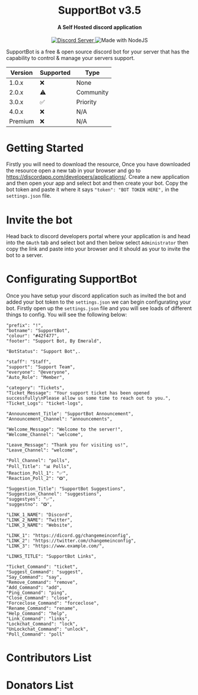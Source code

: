 <h1 align="center">SupportBot v3.5</h1>
<h4 align="center">A Self Hosted discord application</h4>

<p align="center">
  <a href="https://discord.gg/hmWgxdF">
    <img src="https://discordapp.com/api/guilds/516345301985132552/widget.png?style=shield" alt="Discord Server">
  </a>
  <img src="https://img.shields.io/badge/Made%20with-NodeJS-blue.svg" alt="Made with NodeJS">
</p>

SupportBot is a free & open source discord bot for your server that has the capability to control & manage your servers support.

| Version | Supported          | Type               |
| ------- | ------------------ |--------------------|
| 1.0.x   | ❌                 | None               |
| 2.0.x   | ⚠                  | Community          |
| 3.0.x   | ✅                 | Priority           |
| 4.0.x   | ❌                 | N/A                |
| Premium | ❌                 | N/A                |

# Getting Started
Firstly you will need to download the resource, Once you have downloaded the resource open a new tab in your browser and go to https://discordapp.com/developers/applications/. Create a new application and then open your app and select bot and then create your bot. Copy the bot token and paste it where it says ``"token": "BOT TOKEN HERE",`` in the ``settings.json`` file.

# Invite the bot
Head back to discord developers portal where your application is and head into the ``OAuth`` tab and select bot and then below select ``Administrator`` then copy the link and paste into your browser and it should as your to invite the bot to a server.

# Configurating SupportBot
Once you have setup your discord application such as invited the bot and added your bot token to the ``settings.json`` we can begin configurating your bot. Firstly open up the ``settings.json`` file and you will see loads of different things to config. You will see the following below:

```
"prefix": "!",
"botname": "SupportBot",
"colour": "#42f477",
"footer": "Support Bot, By Emerald",

"BotStatus": "Support Bot",.

"staff": "Staff",
"support": "Support Team",
"everyone": "@everyone",
"Auto_Role": "Member",

"category": "Tickets",
"Ticket_Message": "Your support ticket has been opened successfully\nPlease allow us some time to reach out to you.",
"Ticket_Logs": "ticket-logs",

"Announcement_Title": "SupportBot Announcement",
"Announcement_Channel": "announcements",

"Welcome_Message": "Welcome to the server!",
"Welcome_Channel": "welcome",

"Leave_Message": "Thank you for visiting us!",
"Leave_Channel": "welcome",

"Poll_Channel": "polls",
"Poll_Title": "📊 Polls",
"Reaction_Poll_1": "✅",
"Reaction_Poll_2": "❎",

"Suggestion_Title": "SupportBot Suggestions",
"Suggestion_Channel": "suggestions",
"suggestyes": "✅",
"suggestno": "❎",

"LINK_1_NAME": "Discord",
"LINK_2_NAME": "Twitter",
"LINK_3_NAME": "Website",

"LINK_1": "https://dicord.gg/changemeinconfig",
"LINK_2": "https://twitter.com/changemeinconfig",
"LINK_3": "https://www.example.com/",

"LINKS_TITLE": "SupportBot Links",

"Ticket_Command": "ticket",
"Suggest_Command": "suggest",
"Say_Command": "say",
"Remove_Command": "remove",
"Add_Command": "add",
"Ping_Command": "ping",
"Close_Command": "close",
"Forceclose_Command": "forceclose",
"Rename_Command": "rename",
"Help_Command": "help",
"Link_Command": "links",
"Lockchat_Command": "lock",
"UnLockchat_Command": "unlock",
"Poll_Command": "poll"
```

# Contributors List

# Donators List

